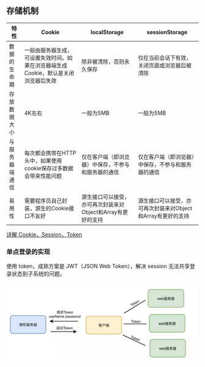 ## 存储机制

| 特性	| Cookie | localStorage | sessionStorage |
|  ----  | ----  | ----  | ----  |
| 数据的生命期	| 一般由服务器生成，可设置失效时间。如果在浏览器端生成Cookie，默认是关闭浏览器后失效	| 除非被清除，否则永久保存	| 仅在当前会话下有效，关闭页面或浏览器后被清除 |
| 存放数据大小	| 4K左右	| 一般为5MB | 一般为5MB |
| 与服务器端通信	| 每次都会携带在HTTP头中，如果使用cookie保存过多数据会带来性能问题	| 仅在客户端（即浏览器）中保存，不参与和服务器的通信 | 仅在客户端（即浏览器）中保存，不参与和服务器的通信 |
| 易用性	| 需要程序员自己封装，源生的Cookie接口不友好	| 源生接口可以接受，亦可再次封装来对Object和Array有更好的支持 | 源生接口可以接受，亦可再次封装来对Object和Array有更好的支持 |

[详解 Cookie，Session，Token](https://juejin.im/post/5d01f82cf265da1b67210869)

### 单点登录的实现

使用 token，成熟方案是 JWT（JSON Web Token），解决 session 无法共享登录状态到子系统的问题。

![](../../assets/sso.png)
